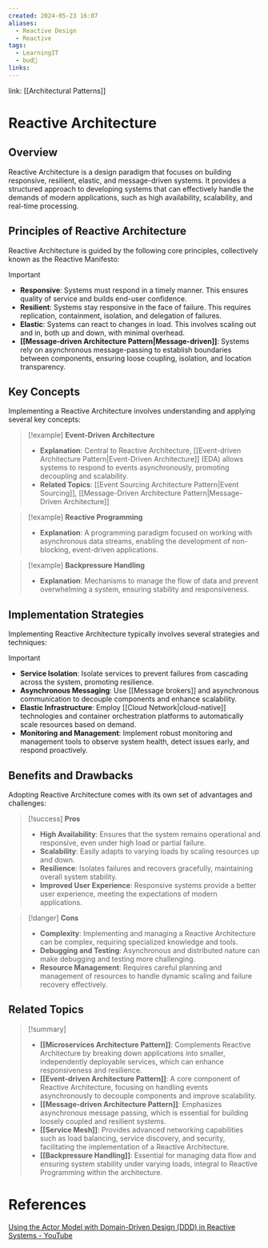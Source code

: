 ```yaml
---
created: 2024-05-23 16:07
aliases:
  - Reactive Design
  - Reactive
tags:
  - LearningIT
  - bud🌿
links:
---
```


link: [[Architectural Patterns]]

# Reactive Architecture

## Overview

Reactive Architecture is a design paradigm that focuses on building responsive, resilient, elastic, and message-driven systems. It provides a structured approach to developing systems that can effectively handle the demands of modern applications, such as high availability, scalability, and real-time processing.

## Principles of Reactive Architecture

Reactive Architecture is guided by the following core principles, collectively known as the Reactive Manifesto:

> [!important]
> 
> - **Responsive**: Systems must respond in a timely manner. This ensures quality of service and builds end-user confidence.
> - **Resilient**: Systems stay responsive in the face of failure. This requires replication, containment, isolation, and delegation of failures.
> - **Elastic**: Systems can react to changes in load. This involves scaling out and in, both up and down, with minimal overhead.
> - **[[Message-driven Architecture Pattern|Message-driven]]**: Systems rely on asynchronous message-passing to establish boundaries between components, ensuring loose coupling, isolation, and location transparency.

## Key Concepts

Implementing a Reactive Architecture involves understanding and applying several key concepts:

> [!example] **Event-Driven Architecture**
> 
> - **Explanation**: Central to Reactive Architecture, [[Event-driven Architecture Pattern|Event-Driven Architecture]] (EDA) allows systems to respond to events asynchronously, promoting decoupling and scalability.
> - **Related Topics**: [[Event Sourcing Architecture Pattern|Event Sourcing]], [[Message-Driven Architecture Pattern|Message-Driven Architecture]]

> [!example] **Reactive Programming**
> 
> - **Explanation**: A programming paradigm focused on working with asynchronous data streams, enabling the development of non-blocking, event-driven applications.

> [!example] **Backpressure Handling**
> 
> - **Explanation**: Mechanisms to manage the flow of data and prevent overwhelming a system, ensuring stability and responsiveness.

## Implementation Strategies

Implementing Reactive Architecture typically involves several strategies and techniques:

> [!important]
> 
> - **Service Isolation**: Isolate services to prevent failures from cascading across the system, promoting resilience.
> - **Asynchronous Messaging**: Use [[Message brokers]] and asynchronous communication to decouple components and enhance scalability.
> - **Elastic Infrastructure**: Employ [[Cloud Network|cloud-native]] technologies and container orchestration platforms to automatically scale resources based on demand.
> - **Monitoring and Management**: Implement robust monitoring and management tools to observe system health, detect issues early, and respond proactively.

## Benefits and Drawbacks

Adopting Reactive Architecture comes with its own set of advantages and challenges:

> [!success] **Pros**
> 
> - **High Availability**: Ensures that the system remains operational and responsive, even under high load or partial failure.
> - **Scalability**: Easily adapts to varying loads by scaling resources up and down.
> - **Resilience**: Isolates failures and recovers gracefully, maintaining overall system stability.
> - **Improved User Experience**: Responsive systems provide a better user experience, meeting the expectations of modern applications.

> [!danger] **Cons**
> 
> - **Complexity**: Implementing and managing a Reactive Architecture can be complex, requiring specialized knowledge and tools.
> - **Debugging and Testing**: Asynchronous and distributed nature can make debugging and testing more challenging.
> - **Resource Management**: Requires careful planning and management of resources to handle dynamic scaling and failure recovery effectively.

## Related Topics

> [!summary]
> 
> - **[[Microservices Architecture Pattern]]**: Complements Reactive Architecture by breaking down applications into smaller, independently deployable services, which can enhance responsiveness and resilience.
> - **[[Event-driven Architecture Pattern]]**: A core component of Reactive Architecture, focusing on handling events asynchronously to decouple components and improve scalability.
> - **[[Message-driven Architecture Pattern]]**: Emphasizes asynchronous message passing, which is essential for building loosely coupled and resilient systems.
> - **[[Service Mesh]]**: Provides advanced networking capabilities such as load balancing, service discovery, and security, facilitating the implementation of a Reactive Architecture.
> - **[[Backpressure Handling]]**: Essential for managing data flow and ensuring system stability under varying loads, integral to Reactive Programming within the architecture.

# References

[Using the Actor Model with Domain-Driven Design (DDD) in Reactive Systems - YouTube](https://www.youtube.com/watch?v=rMv4sul0RwU)